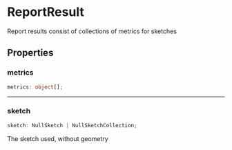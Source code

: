 # ReportResult

Report results consist of collections of metrics for sketches

## Properties

### metrics

```ts
metrics: object[];
```

***

### sketch

```ts
sketch: NullSketch | NullSketchCollection;
```

The sketch used, without geometry
